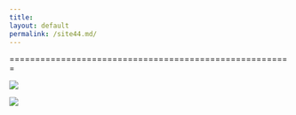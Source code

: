 ```yaml
---
title: 
layout: default
permalink: /site44.md/
---
```


=======================================================


![](http://www.thebestviewpoints.com/wp-content/uploads/2019/03/DJI_0027-Panorama.jpg)

![](https://s3-us-west-1.amazonaws.com/peakery-media/images/items/users/cache/ta-dmejrek-2014-09-14-1.JPG.910x680_q95.jpg)